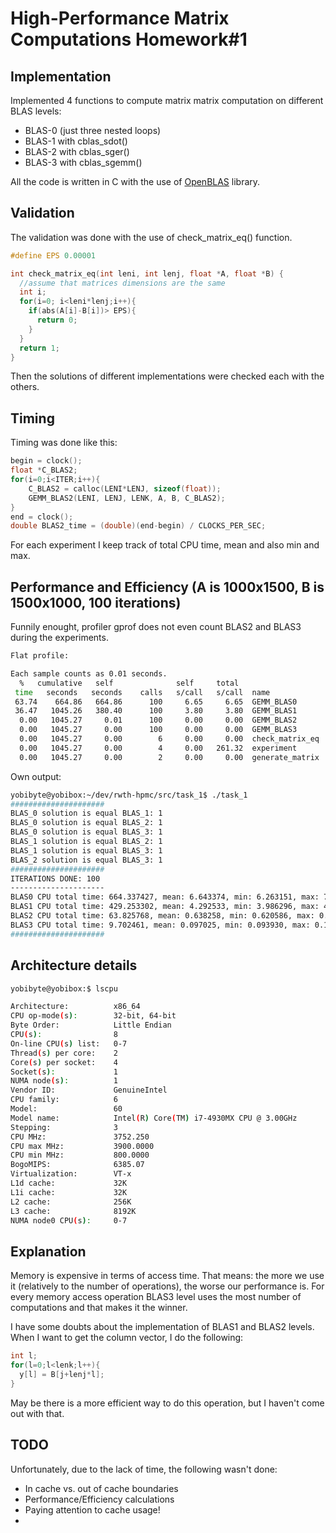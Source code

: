 # High-Performance Matrix Computations Homework#1

## Implementation

Implemented 4 functions to compute matrix matrix computation on different BLAS levels:

* BLAS-0 (just three nested loops)
* BLAS-1 with cblas_sdot()
* BLAS-2 with cblas_sger()
* BLAS-3 with cblas_sgemm()

All the code is written in C with the use of [OpenBLAS](https://github.com/xianyi/OpenBLAS) library.

## Validation

The validation was done with the use of check_matrix_eq() function.


```c
#define EPS 0.00001

int check_matrix_eq(int leni, int lenj, float *A, float *B) {
  //assume that matrices dimensions are the same
  int i;
  for(i=0; i<leni*lenj;i++){
    if(abs(A[i]-B[i])> EPS){
      return 0;
    }
  }
  return 1;
}
```

Then the solutions of different implementations were checked each with the others.

## Timing

Timing was done like this:

```c
begin = clock();
float *C_BLAS2;
for(i=0;i<ITER;i++){
	C_BLAS2 = calloc(LENI*LENJ, sizeof(float));
	GEMM_BLAS2(LENI, LENJ, LENK, A, B, C_BLAS2);
}
end = clock();
double BLAS2_time = (double)(end-begin) / CLOCKS_PER_SEC;                  
```

For each experiment I keep track of total CPU time, mean and also min and max.

## Performance and Efficiency (A is 1000x1500, B is 1500x1000, 100 iterations)

Funnily enought, profiler gprof does not even count BLAS2 and BLAS3 during the experiments.

```bash
Flat profile:

Each sample counts as 0.01 seconds.
  %   cumulative   self              self     total           
 time   seconds   seconds    calls   s/call   s/call  name    
 63.74    664.86   664.86      100     6.65     6.65  GEMM_BLAS0
 36.47   1045.26   380.40      100     3.80     3.80  GEMM_BLAS1
  0.00   1045.27     0.01      100     0.00     0.00  GEMM_BLAS2
  0.00   1045.27     0.00      100     0.00     0.00  GEMM_BLAS3
  0.00   1045.27     0.00        6     0.00     0.00  check_matrix_eq
  0.00   1045.27     0.00        4     0.00   261.32  experiment
  0.00   1045.27     0.00        2     0.00     0.00  generate_matrix
```

Own output:

```bash
yobibyte@yobibox:~/dev/rwth-hpmc/src/task_1$ ./task_1
#####################
BLAS_0 solution is equal BLAS_1: 1
BLAS_0 solution is equal BLAS_2: 1
BLAS_0 solution is equal BLAS_3: 1
BLAS_1 solution is equal BLAS_2: 1
BLAS_1 solution is equal BLAS_3: 1
BLAS_2 solution is equal BLAS_3: 1
#####################
ITERATIONS DONE: 100
---------------------
BLAS0 CPU total time: 664.337427, mean: 6.643374, min: 6.263151, max: 7.972335
BLAS1 CPU total time: 429.253302, mean: 4.292533, min: 3.986296, max: 4.969887
BLAS2 CPU total time: 63.825768, mean: 0.638258, min: 0.620586, max: 0.708239
BLAS3 CPU total time: 9.702461, mean: 0.097025, min: 0.093930, max: 0.115957
#####################

```

## Architecture details

```bash
yobibyte@yobibox:$ lscpu

Architecture:          x86_64
CPU op-mode(s):        32-bit, 64-bit
Byte Order:            Little Endian
CPU(s):                8
On-line CPU(s) list:   0-7
Thread(s) per core:    2
Core(s) per socket:    4
Socket(s):             1
NUMA node(s):          1
Vendor ID:             GenuineIntel
CPU family:            6
Model:                 60
Model name:            Intel(R) Core(TM) i7-4930MX CPU @ 3.00GHz
Stepping:              3
CPU MHz:               3752.250
CPU max MHz:           3900.0000
CPU min MHz:           800.0000
BogoMIPS:              6385.07
Virtualization:        VT-x
L1d cache:             32K
L1i cache:             32K
L2 cache:              256K
L3 cache:              8192K
NUMA node0 CPU(s):     0-7
```
## Explanation

Memory is expensive in terms of access time. That means: the more we use it (relatively to the number of operations), the worse our performance is. For every memory access operation BLAS3 level uses the most number of computations and that makes it the winner.

I have some doubts about the implementation of BLAS1 and BLAS2 levels. When I want to get the column vector, I do the following:

```c
int l;
for(l=0;l<lenk;l++){
  y[l] = B[j+lenj*l];
}
```

May be there is a more efficient way to do this operation, but I haven't come out with that.

## TODO

Unfortunately, due to the lack of time, the following wasn't done:

* In cache vs. out of cache boundaries
* Performance/Efficiency calculations
* Paying attention to cache usage!
*
